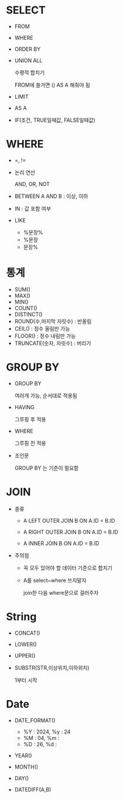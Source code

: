 # SELECT

* FROM

* WHERE

* ORDER BY

* UNION ALL

  수평적 합치기

  FROM에 쓸거면 () AS A 해줘야 됨

* LIMIT

* AS A

* IF(조건, TRUE일때값, FALSE일때값)



# WHERE

* =, !=

* 논리 연산

  AND, OR, NOT

* BETWEEN A AND B : 이상, 이하

* IN : 값 포함 여부

* LIKE

  * %문장%
  * %문장
  * 문장%



# 통계

* SUM()
* MAX()
* MIN()
* COUNT()
* DISTINCT()
* ROUND(수,마지막 자릿수) : 반올림
* CEIL() : 정수 올림만 가능
* FLOOR() : 정수 내림만 가능
* TRUNCATE(숫자, 자릿수) : 버리기



# GROUP BY

* GROUP BY 

  여러개 가능, 순서대로 적용됨

* HAVING

  그루핑 후 적용

* WHERE

  그루핑 전 적용

* 조인문

  GROUP BY 는 기준이 필요함



# JOIN

* 종류

  * A LEFT OUTER JOIN B ON A.ID = B.ID

  * A RIGHT OUTER JOIN B ON A.ID = B.ID

  * A INNER JOIN B ON A.ID = B.ID


* 주의점

  * 꼭 모두 있어야 할 데이터 기준으로 합치기

  * A를 select~where 쓰지말자

    join한 다음 where문으로 걸러주자



# String

* CONCAT()

* LOWER()

* UPPER()

* SUBSTR(STR,이상위치,이하위치)

  1부터 시작

  

# Date

* DATE_FORMAT()

  * %Y : 2024, %y : 24
  * %M : 04, %m : 
  * %D : 26, %d : 

* YEAR()

* MONTH()

* DAY()

* DATEDIFF(A,B)